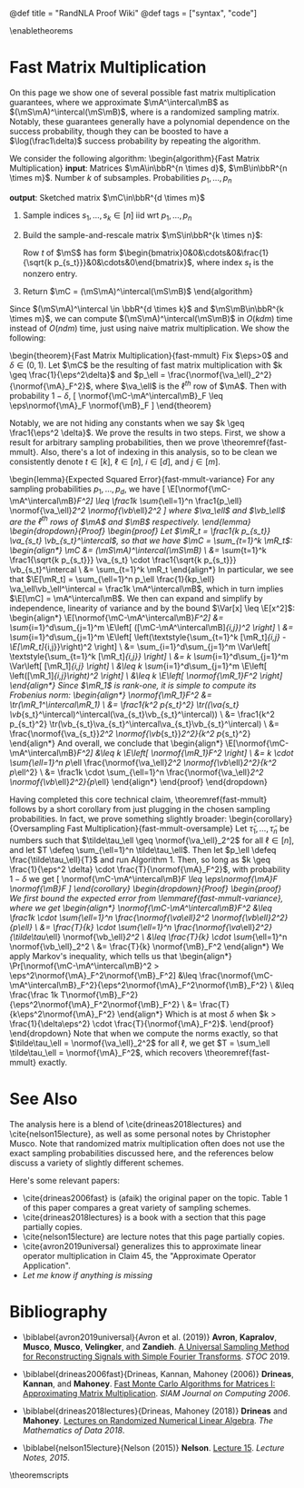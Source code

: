 @def title = "RandNLA Proof Wiki"
@def tags = ["syntax", "code"]

\enabletheorems

# Fast Matrix Multiplication

On this page we show one of several possible fast matrix multiplication guarantees, where we approximate $\mA^\intercal\mB$ as $(\mS\mA)^\intercal(\mS\mB)$, where is a randomized sampling matrix.
Notably, these guarantees generally have a polynomial dependence on the success probability, though they can be boosted to have a $\log(\frac1\delta)$ success probability by repeating the algorithm.

We consider the following algorithm:
\begin{algorithm}{Fast Matrix Multiplication}
**input**: Matrices $\mA\in\bbR^{n \times d}$, $\mB\in\bbR^{n \times m}$. Number $k$ of subsamples. Probabilities $p_1,\ldots,p_n$

**output**: Sketched matrix $\mC\in\bbR^{d \times m}$

1. Sample indices $s_1,\ldots,s_k\in[n]$ iid wrt $p_1,\ldots,p_n$
1. Build the sample-and-rescale matrix $\mS\in\bbR^{k \times n}$:
    
    Row $t$ of $\mS$ has form $\begin{bmatrix}0&0&\cdots&0&\frac{1}{\sqrt{k p_{s_t}}}&0&\cdots&0\end{bmatrix}$, where index $s_t$ is the nonzero entry.

1. Return $\mC = (\mS\mA)^\intercal(\mS\mB)$
\end{algorithm}


Since $(\mS\mA)^\intercal \in \bbR^{d \times k}$ and $\mS\mB\in\bbR^{k \times m}$, we can compute $(\mS\mA)^\intercal(\mS\mB)$ in $O(kdm)$ time instead of $O(ndm)$ time, just using naive matrix multiplication.
We show the following:

\begin{theorem}{Fast Matrix Multiplication}{fast-mmult}
Fix $\eps>0$ and $\delta\in(0,1)$.
Let $\mC$ be the resulting of fast matrix multiplication with $k \geq \frac{1}{\eps^2\delta}$ and $p_\ell = \frac{\normof{\va_\ell}_2^2}{\normof{\mA}_F^2}$, where $\va_\ell$ is the $\ell^{th}$ row of $\mA$.
Then with probability $1-\delta$,
\[
	\normof{\mC-\mA^\intercal\mB}_F \leq \eps\normof{\mA}_F \normof{\mB}_F
\]
\end{theorem}

Notably, we are not hiding any constants when we say $k \geq \frac1{\eps^2 \delta}$.
We prove the results in two steps.
First, we show a result for arbitrary sampling probabilities, then we prove \theoremref{fast-mmult}.
Also, there's a lot of indexing in this analysis, so to be clean we consistently denote $t \in [k]$, $\ell \in [n]$, $i \in [d]$, and $j \in [m]$.

\begin{lemma}{Expected Squared Error}{fast-mmult-variance}
For any sampling probabilities $p_1,\ldots,p_d$, we have
\[
	\E[\normof{\mC-\mA^\intercal\mB}_F^2] \leq \frac1k \sum_{\ell=1}^n \frac1{p_\ell} \normof{\va_\ell}_2^2 \normof{\vb_\ell}_2^2
\]
where $\va_\ell$ and $\vb_\ell$ are the $\ell^{th}$ rows of $\mA$ and $\mB$ respectively.
\end{lemma}
\begin{dropdown}{_Proof_}
\begin{proof}
Let $\mR_t = \frac1{k p_{s_t}} \va_{s_t} \vb_{s_t}^\intercal$, so that we have $\mC = \sum_{t=1}^k \mR_t$:
\begin{align*}
	\mC
	&= (\mS\mA)^\intercal(\mS\mB) \\
	&= \sum_{t=1}^k \frac1{\sqrt{k p_{s_t}}} \va_{s_t} \cdot \frac1{\sqrt{k p_{s_t}}} \vb_{s_t}^\intercal \\
	&= \sum_{t=1}^k \mR_t
\end{align*}
In particular, we see that $\E[\mR_t] = \sum_{\ell=1}^n p_\ell \frac{1}{kp_\ell} \va_\ell\vb_\ell^\intercal = \frac1k \mA^\intercal\mB$, which in turn implies $\E[\mC] = \mA^\intercal\mB$.
We then can expand and simplify by independence, linearity of variance and by the bound $\Var[x] \leq \E[x^2]$:
\begin{align*}
	\E[\normof{\mC-\mA^\intercal\mB}_F^2]
	&= \sum_{i=1}^d\sum_{j=1}^m \E\left[ ([\mC-\mA^\intercal\mB]_{i,j})^2 \right] \\
	&= \sum_{i=1}^d\sum_{j=1}^m \E\left[ \left(\textstyle{\sum_{t=1}^k [\mR_t]_{i,j} - \E[\mR_t]_{i,j}}\right)^2 \right] \\
	&= \sum_{i=1}^d\sum_{j=1}^m \Var\left[ \textstyle{\sum_{t=1}^k [\mR_t]_{i,j}} \right] \\
	&= k \sum_{i=1}^d\sum_{j=1}^m \Var\left[ [\mR_1]_{i,j} \right] \\
	&\leq k \sum_{i=1}^d\sum_{j=1}^m \E\left[ \left([\mR_1]_{i,j}\right)^2 \right] \\
	&\leq k \E\left[ \normof{\mR_1}_F^2 \right]
\end{align*}
Since $\mR_1$ is rank-one, it is simple to compute its Frobenius norm:
\begin{align*}
	\normof{\mR_1}_F^2 
	&= \tr(\mR_1^\intercal\mR_1) \\
	&= \frac1{k^2 p_{s_t}^2} \tr((\va_{s_t} \vb_{s_t}^\intercal)^\intercal(\va_{s_t}\vb_{s_t}^\intercal)) \\
	&= \frac1{k^2 p_{s_t}^2} \tr(\vb_{s_t}\va_{s_t}^\intercal\va_{s_t}\vb_{s_t}^\intercal) \\
	&= \frac{\normof{\va_{s_t}}_2^2 \normof{\vb_{s_t}}_2^2}{k^2 p_{s_t}^2}
\end{align*}
And overall, we conclude that
\begin{align*}
	\E[\normof{\mC-\mA^\intercal\mB}_F^2]
	&\leq k \E\left[ \normof{\mR_1}_F^2 \right] \\
	&= k \cdot \sum_{\ell=1}^n p_\ell \frac{\normof{\va_\ell}_2^2 \normof{\vb_\ell}_2^2}{k^2 p_\ell^2} \\
	&= \frac1k \cdot \sum_{\ell=1}^n \frac{\normof{\va_\ell}_2^2 \normof{\vb_\ell}_2^2}{p_\ell}
\end{align*}
\end{proof}
\end{dropdown}

Having completed this core technical claim, \theoremref{fast-mmult} follows by a short corollary from just plugging in the chosen sampling probabilities.
In fact, we prove something slightly broader:
\begin{corollary}{Oversampling Fast Multiplication}{fast-mmult-oversample}
Let $\tilde\tau_1,\ldots,\tilde\tau_n$ be numbers such that $\tilde\tau_\ell \geq \normof{\va_\ell}_2^2$ for all $\ell\in[n]$, and let $T \defeq \sum_{\ell=1}^n \tilde\tau_\ell$.
Then let $p_\ell \defeq \frac{\tilde\tau_\ell}{T}$ and run Algorithm 1.
Then, so long as $k \geq \frac{1}{\eps^2 \delta} \cdot \frac{T}{\normof{\mA}_F^2}$, with probability $1-\delta$ we get
\[
	\normof{\mC-\mA^\intercal\mB}_F
	\leq \eps\normof{\mA}_F \normof{\mB}_F
\]
\end{corollary}
\begin{dropdown}{_Proof_}
\begin{proof}
We first bound the expected error from \lemmaref{fast-mmult-variance}, where we get
\begin{align*}
	\normof{\mC-\mA^\intercal\mB}_F^2
	&\leq \frac1k \cdot \sum_{\ell=1}^n \frac{\normof{\va_\ell}_2^2 \normof{\vb_\ell}_2^2}{p_\ell} \\
	&= \frac{T}{k} \cdot \sum_{\ell=1}^n \frac{\normof{\va_\ell}_2^2}{\tilde\tau_\ell} \normof{\vb_\ell}_2^2 \\
	&\leq \frac{T}{k} \cdot \sum_{\ell=1}^n \normof{\vb_\ell}_2^2 \\
	&= \frac{T}{k} \normof{\mB}_F^2
\end{align*}
We apply Markov's inequality, which tells us that
\begin{align*}
	\Pr[\normof{\mC-\mA^\intercal\mB}^2 > \eps^2\normof{\mA}_F^2\normof{\mB}_F^2]
	&\leq \frac{\normof{\mC-\mA^\intercal\mB}_F^2}{\eps^2\normof{\mA}_F^2\normof{\mB}_F^2} \\
	&\leq \frac{\frac 1k T\normof{\mB}_F^2}{\eps^2\normof{\mA}_F^2\normof{\mB}_F^2} \\
	&= \frac{T}{k\eps^2\normof{\mA}_F^2}
\end{align*}
Which is at most $\delta$ when $k > \frac{1}{\delta\eps^2} \cdot \frac{T}{\normof{\mA}_F^2}$.
\end{proof}
\end{dropdown}
Note that when we compute the norms exactly, so that $\tilde\tau_\ell = \normof{\va_\ell}_2^2$ for all $\ell$, we get $T = \sum_\ell \tilde\tau_\ell = \normof{\mA}_F^2$, which recovers \theoremref{fast-mmult} exactly.

# See Also

The analysis here is a blend of \cite{drineas2018lectures} and \cite{nelson15lecture}, as well as some personal notes by Christopher Musco.
Note that randomized matrix multiplication often does not use the exact sampling probabilities discussed here, and the references below discuss a variety of slightly different schemes.

Here's some relevant papers:
- \cite{drineas2006fast} is (afaik) the original paper on the topic. Table 1 of this paper compares a great variety of sampling schemes.
- \cite{drineas2018lectures} is a book with a section that this page partially copies.
- \cite{nelson15lecture} are lecture notes that this page partially copies.
- \cite{avron2019universal} generalizes this to approximate linear operator multiplication in Claim 45, the "Approximate Operator Application".
- _Let me know if anything is missing_

# Bibliography

* \biblabel{avron2019universal}{Avron et al. (2019)} **Avron**, **Kapralov**, **Musco**, **Musco**, **Velingker**, and **Zandieh**. [A Universal Sampling Method for Reconstructing Signals with Simple Fourier Transforms](https://arxiv.org/pdf/1812.08723.pdf). _STOC_ 2019.

* \biblabel{drineas2006fast}{Drineas, Kannan, Mahoney (2006)} **Drineas**, **Kannan**, and **Mahoney**. [Fast Monte Carlo Algorithms for Matrices I: Approximating Matrix Multiplication](https://epubs.siam.org/doi/pdf/10.1137/S0097539704442684). _SIAM Journal on Computing 2006_.

* \biblabel{drineas2018lectures}{Drineas, Mahoney (2018)} **Drineas** and **Mahoney**. [Lectures on Randomized Numerical Linear Algebra](https://arxiv.org/pdf/1712.08880.pdf). _The Mathematics of Data 2018_.

* \biblabel{nelson15lecture}{Nelson (2015)} **Nelson**. [Lecture 15](http://people.seas.harvard.edu/~minilek/cs229r/fall15/lec/lec15.pdf). _Lecture Notes, 2015_.

\theoremscripts
